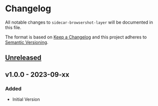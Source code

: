 # Changelog

All notable changes to `sidecar-browsershot-layer` will be documented in this file.

The format is based on [Keep a Changelog](http://keepachangelog.com/en/1.0.0/)
and this project adheres to [Semantic Versioning](http://semver.org/spec/v2.0.0.html).

## [Unreleased](https://github.com/stefanzweifel/sidecar-browsershot-layer/compare/v1.0.0...HEAD)

## v1.0.0 - 2023-09-xx

### Added

- Initial Version
